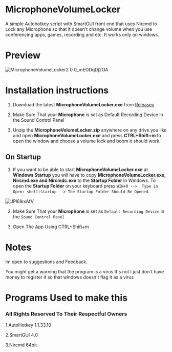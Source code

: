 # MicrophoneVolumeLocker
A simple Autohotkey script with SmartGUI front end  that uses Nircmd to Lock any Microphone so that it doesn't change volume when you use conferencing apps, games, recording and etc. It works only on windows.

# Preview

![MicrophoneVolumeLocker2 0 0_mEODqDj2OA](https://user-images.githubusercontent.com/91847985/150688603-78be47ad-eedc-4095-bdb3-7450c92edfb1.png)


# Installation instructions

1. Download  the latest **MicrophoneVolumeLocker.exe** from [Releases](https://github.com/Javkamkrastavizi/MicrophoneVolumeLocker/releases/tag/MicrophoneVolumeLocker1.0)

2. Make Sure That your **Microphone** is set as Default Recording Device in the Sound Control Panel

3. Unzip the **MicrophoneVolumeLocker.zip** anywhere on any drive you like and open **MicrophoneVolumeLocker.exe** and press **CTRL+Shift+m** to open the window and choose a volume lock and boom it should work.

## On Startup

1. If you want to be able to start **MicrophoneVolumeLocker.exe** at **Windows Startup** you will have to copy **MicrophoneVolumeLocker.exe, Nircmd.exe and Nircmdc.exe** to the **Startup Folder** in Windows. To open the **Startup Folder** on your keyboard press `WIN+R -->  Type in Open: shell:startup --> The Startup Folder Should Be Opened`.

![JPl6IkxAfV](https://user-images.githubusercontent.com/91847985/150692582-1d9efa9c-a9cc-4cce-ba8c-8bd3a692b9e8.gif)

2. Make Sure That your **Microphone** is set as `Default Recording Device` in the `Sound Control Panel`

3. Open The App Using CTRL+Shift+m

# Notes

Im open to suggestions and Feedback.

You might get a warning that the  program is a virus It's not I just don't have money to register it so that windows doesn't flag it as a virus

# Programs Used to make this 

### All Rights Reserved To Their Respectful Owners

1.AutoHotkey 1.1.33.10

2.SmartGUI 4.0

3.Nircmd 64bit

 

